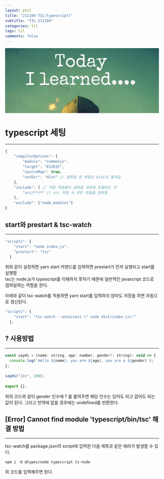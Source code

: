 ```yaml
---
layout: post
title: "211104-TIL(typescript)"
subtitle: "TIL-211104"
categories: til
tags: til
comments: false
---
```


![1-1](/assets/img/TIL.jpeg)

# typescript 세팅

---

```js
{
    "compilerOptions": {
        "module": "commonjs",
        "target": "ES2015",
        "sourceMap": true,
        "outDir": "dist" // 컴파일 된 파일은 dist로 들어감
    },
    "include": [ // 어떤 파일들이 컴파일 과정에 포함되는 지
        "src/**/*" // src 파일 속 모든 파일을 컴파일
    ],
    "exclude": ["node_modules"]
}
```

## start와 prestart & tsc-watch

---

```js
"scripts": {
    "start": "node index.js",
    "prestart": "tsc"
  }
```

위와 같이 설정하면 yarn start 커맨드를 입력하면 prestart가 먼저 실행되고 start를 실행함  
tsc는 node.js가 typescript를 이해하지 못하기 때문에 일반적인 javascript 코드로 컴파일하는 역할을 한다.
</br>

아래와 같이 tsc-watch를 적용하면 yarn start를 입력하지 않아도 저장을 하면 자동으로 갱신된다.

```js
"scripts": {
    "start": "tsc-watch --onSuccess \" node dist/index.js\""
  },
```

## ? 사용방법

---

```js
const sayHi = (name: string, age: number, gender?: string): void => {
  console.log(`Hello ${name}, you are ${age}, you are a ${gender}`);
};

sayHi("Jin", 100);

export {};
```

위의 코드와 같이 gender 인수에 ? 를 붙여주면 해당 인수는 있어도 되고 없어도 되는 값이 된다. 그리고 만약에 없을 경우에는 undefined를 반환한다.

## [Error] Cannot find module 'typescript/bin/tsc' 해결 방법

---

tsc-watch를 package.json의 script에 입력한 다음 제목과 같은 에러가 발생할 수 있다.

```
npm i -D @types/node typescript ts-node
```

위 코드를 입력해주면 된다.
